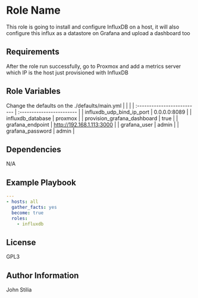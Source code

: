 Role Name
=========

This role is going to install and configure InfluxDB on a host, it will also configure this influx as a datastore on Grafana and upload a dashboard too

Requirements
------------

After the role run successfully, go to Proxmox and add a metrics server which IP is the host just provisioned with InfluxDB

Role Variables
--------------

Change the defaults on the ./defaults/main.yml
|                             |                           |
| :-------------------------- | :------------------------ |
| influxdb_udp_bind_ip_port   | 0.0.0.0:8089              |
| influxdb_database           | proxmox                   |
| provision_grafana_dashboard | true                      |
| grafana_endpoint            | http://192.168.1.113:3000 |
| grafana_user                | admin                     |
| grafana_password            | admin                     |

Dependencies
------------

N/A

Example Playbook
----------------
```yaml
---
- hosts: all
  gather_facts: yes
  become: true
  roles:
    - influxdb
```

License
-------

GPL3

Author Information
------------------

John Stilia
